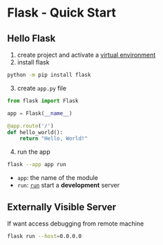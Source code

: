 # Flask - Quick Start

## Hello Flask

1. create project and activate a [virtual environment](python-virtual-environment.md)
2. install flask

```sh
python -m pip install flask
```

3. create `app.py` file

```py
from flask import Flask

app = Flask(__name__)

@app.route('/')
def hello_world():
    return "Hello, World!"
```

4. run the app

```sh
flask --app app run
```

- `app`: the name of the module
- `run`: [`run`](flask-command-line-interface.md#run) start a **development** server 

## Externally Visible Server

If want access debugging from remote machine

```sh
flask run --host=0.0.0.0
```

